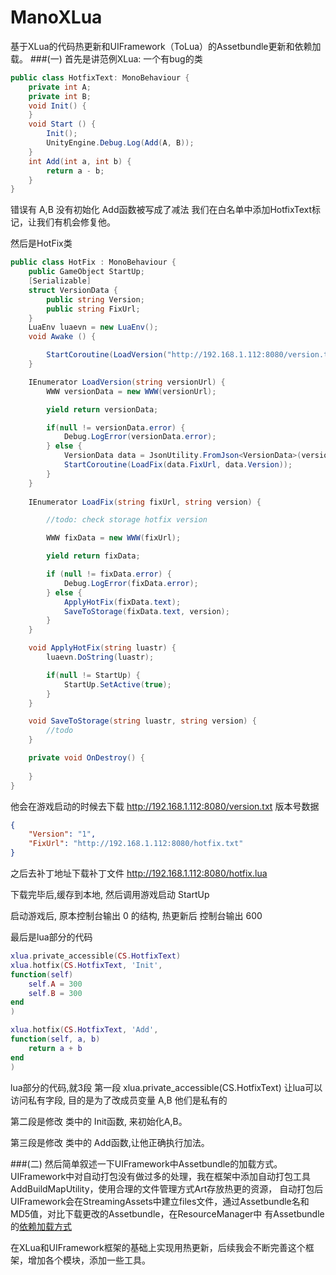 # ManoXLua
基于XLua的代码热更新和UIFramework（ToLua）的Assetbundle更新和依赖加载。
###(一)
首先是讲范例XLua:
一个有bug的类
```C#
public class HotfixText: MonoBehaviour {
    private int A;
    private int B;
    void Init() {
    }
    void Start () {
        Init();
        UnityEngine.Debug.Log(Add(A, B));
    }
    int Add(int a, int b) {
        return a - b;
    }
}
```
错误有 A,B 没有初始化
Add函数被写成了减法
我们在白名单中添加HotfixText标记，让我们有机会修复他。

然后是HotFix类
```C#
public class HotFix : MonoBehaviour {
    public GameObject StartUp;
    [Serializable]
    struct VersionData {
        public string Version;
        public string FixUrl;
    }
    LuaEnv luaevn = new LuaEnv();
    void Awake () {

        StartCoroutine(LoadVersion("http://192.168.1.112:8080/version.txt"));
    }

    IEnumerator LoadVersion(string versionUrl) {
        WWW versionData = new WWW(versionUrl);

        yield return versionData;

        if(null != versionData.error) {
            Debug.LogError(versionData.error);
        } else {
            VersionData data = JsonUtility.FromJson<VersionData>(versionData.text);
            StartCoroutine(LoadFix(data.FixUrl, data.Version));
        }
    }
    
    IEnumerator LoadFix(string fixUrl, string version) {

        //todo: check storage hotfix version

        WWW fixData = new WWW(fixUrl);

        yield return fixData;

        if (null != fixData.error) {
            Debug.LogError(fixData.error);
        } else {
            ApplyHotFix(fixData.text);
            SaveToStorage(fixData.text, version);
        }
    }

    void ApplyHotFix(string luastr) {
        luaevn.DoString(luastr);

        if(null != StartUp) {
            StartUp.SetActive(true);
        }
    }

    void SaveToStorage(string luastr, string version) {
        //todo
    }

    private void OnDestroy() {
        
    }
}
```
他会在游戏启动的时候去下载 http://192.168.1.112:8080/version.txt 版本号数据
```Json
{
    "Version": "1",
    "FixUrl": "http://192.168.1.112:8080/hotfix.txt"
}
```
之后去补丁地址下载补丁文件 http://192.168.1.112:8080/hotfix.lua

下载完毕后,缓存到本地, 然后调用游戏启动 StartUp

启动游戏后, 原本控制台输出 0 的结构, 热更新后 控制台输出 600

最后是lua部分的代码
```Lua
xlua.private_accessible(CS.HotfixText)
xlua.hotfix(CS.HotfixText, 'Init',
function(self)
    self.A = 300
    self.B = 300
end
)

xlua.hotfix(CS.HotfixText, 'Add', 
function(self, a, b)
    return a + b
end
)
```
lua部分的代码,就3段 第一段 xlua.private_accessible(CS.HotfixText)
让lua可以访问私有字段, 目的是为了改成员变量 A,B 他们是私有的

第二段是修改 类中的 Init函数, 来初始化A,B。

第三段是修改 类中的 Add函数,让他正确执行加法。

###(二)
然后简单叙述一下UIFramework中Assetbundle的加载方式。
UIFramework中对自动打包没有做过多的处理，我在框架中添加自动打包工具AddBuildMapUtility，使用合理的文件管理方式Art存放热更的资源，
自动打包后UIFramework会在StreamingAssets中建立files文件，通过Assetbundle名和MD5值，对比下载更改的Assetbundle，在ResourceManager中
有Assetbundle的[依赖加载方式](https://zhuanlan.zhihu.com/p/21442566)

在XLua和UIFramework框架的基础上实现用热更新，后续我会不断完善这个框架，增加各个模块，添加一些工具。
